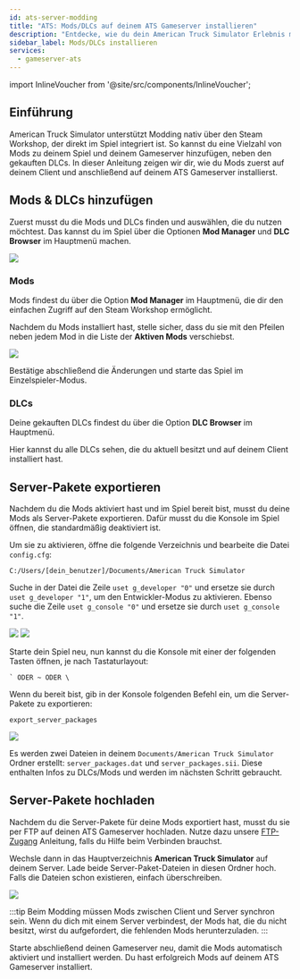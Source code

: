 ```yaml
---
id: ats-server-modding
title: "ATS: Mods/DLCs auf deinem ATS Gameserver installieren"
description: "Entdecke, wie du dein American Truck Simulator Erlebnis mit Mods und DLCs für Client und Server verbesserst → Jetzt mehr erfahren"
sidebar_label: Mods/DLCs installieren
services:
  - gameserver-ats
---
```


import InlineVoucher from '@site/src/components/InlineVoucher';

## Einführung

American Truck Simulator unterstützt Modding nativ über den Steam Workshop, der direkt im Spiel integriert ist. So kannst du eine Vielzahl von Mods zu deinem Spiel und deinem Gameserver hinzufügen, neben den gekauften DLCs. In dieser Anleitung zeigen wir dir, wie du Mods zuerst auf deinem Client und anschließend auf deinem ATS Gameserver installierst.

<InlineVoucher />

## Mods & DLCs hinzufügen

Zuerst musst du die Mods und DLCs finden und auswählen, die du nutzen möchtest. Das kannst du im Spiel über die Optionen **Mod Manager** und **DLC Browser** im Hauptmenü machen.

![](https://screensaver01.zap-hosting.com/index.php/s/osjX59MRjrPBfe6/preview)

### Mods

Mods findest du über die Option **Mod Manager** im Hauptmenü, die dir den einfachen Zugriff auf den Steam Workshop ermöglicht.

Nachdem du Mods installiert hast, stelle sicher, dass du sie mit den Pfeilen neben jedem Mod in die Liste der **Aktiven Mods** verschiebst.

![](https://screensaver01.zap-hosting.com/index.php/s/TG7XK6ZodWZM2pz/preview)

Bestätige abschließend die Änderungen und starte das Spiel im Einzelspieler-Modus.

### DLCs

Deine gekauften DLCs findest du über die Option **DLC Browser** im Hauptmenü.

Hier kannst du alle DLCs sehen, die du aktuell besitzt und auf deinem Client installiert hast.

## Server-Pakete exportieren

Nachdem du die Mods aktiviert hast und im Spiel bereit bist, musst du deine Mods als Server-Pakete exportieren. Dafür musst du die Konsole im Spiel öffnen, die standardmäßig deaktiviert ist.

Um sie zu aktivieren, öffne die folgende Verzeichnis und bearbeite die Datei `config.cfg`:
```
C:/Users/[dein_benutzer]/Documents/American Truck Simulator
```

Suche in der Datei die Zeile `uset g_developer "0"` und ersetze sie durch `uset g_developer "1"`, um den Entwickler-Modus zu aktivieren. Ebenso suche die Zeile `uset g_console "0"` und ersetze sie durch `uset g_console "1"`.

![](https://screensaver01.zap-hosting.com/index.php/s/Wz52e4o2KtTndZM/preview)
![](https://screensaver01.zap-hosting.com/index.php/s/raR8jxq7imKzjDD/preview)

Starte dein Spiel neu, nun kannst du die Konsole mit einer der folgenden Tasten öffnen, je nach Tastaturlayout:
```
` ODER ~ ODER \
```

Wenn du bereit bist, gib in der Konsole folgenden Befehl ein, um die Server-Pakete zu exportieren:
```
export_server_packages
```

![](https://screensaver01.zap-hosting.com/index.php/s/zbzbdKfyr5xyNrK/preview)

Es werden zwei Dateien in deinem `Documents/American Truck Simulator` Ordner erstellt: `server_packages.dat` und `server_packages.sii`. Diese enthalten Infos zu DLCs/Mods und werden im nächsten Schritt gebraucht.

## Server-Pakete hochladen

Nachdem du die Server-Pakete für deine Mods exportiert hast, musst du sie per FTP auf deinen ATS Gameserver hochladen. Nutze dazu unsere [FTP-Zugang](gameserver-ftpaccess.md) Anleitung, falls du Hilfe beim Verbinden brauchst.

Wechsle dann in das Hauptverzeichnis **American Truck Simulator** auf deinem Server. Lade beide Server-Paket-Dateien in diesen Ordner hoch. Falls die Dateien schon existieren, einfach überschreiben.

![](https://screensaver01.zap-hosting.com/index.php/s/c5cYWL8eQKTzDg9/preview)

:::tip
Beim Modding müssen Mods zwischen Client und Server synchron sein. Wenn du dich mit einem Server verbindest, der Mods hat, die du nicht besitzt, wirst du aufgefordert, die fehlenden Mods herunterzuladen.
:::

Starte abschließend deinen Gameserver neu, damit die Mods automatisch aktiviert und installiert werden. Du hast erfolgreich Mods auf deinem ATS Gameserver installiert.

<InlineVoucher />